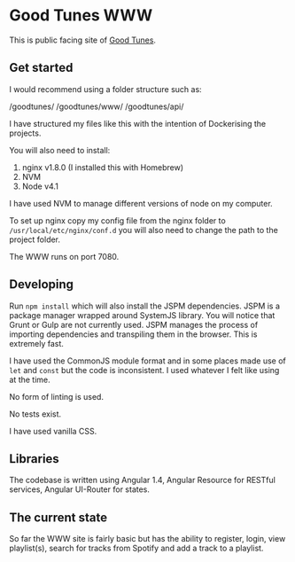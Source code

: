 # Good Tunes WWW

This is public facing site of [Good Tunes](http://www.goodtunes.org).

## Get started

I would recommend using a folder structure such as:

/goodtunes/
/goodtunes/www/
/goodtunes/api/

I have structured my files like this with the intention of Dockerising the projects.

You will also need to install:

1. nginx v1.8.0 (I installed this with Homebrew)
2. NVM
3. Node v4.1

I have used NVM to manage different versions of node on my computer.

To set up nginx copy my config file from the nginx folder to `/usr/local/etc/nginx/conf.d` you will also need to change the path to the project folder.

The WWW runs on port 7080.

## Developing

Run `npm install` which will also install the JSPM dependencies. JSPM is a package manager wrapped around SystemJS library. You will notice that Grunt or Gulp are not currently used. JSPM manages the process of importing dependencies and transpiling them in the browser. This is extremely fast.

I have used the CommonJS module format and in some places made use of `let` and `const` but the code is inconsistent. I used whatever I felt like using at the time.

No form of linting is used.

No tests exist.

I have used vanilla CSS.

## Libraries

The codebase is written using Angular 1.4, Angular Resource for RESTful services, Angular UI-Router for states.

## The current state

So far the WWW site is fairly basic but has the ability to register, login, view playlist(s), search for tracks from Spotify and add a track to a playlist.
